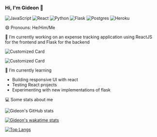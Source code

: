 ### Hi, I'm Gideon 👋
<p>
  <img alt="JavaScript" src="https://img.shields.io/badge/-JavaScript-e8ff00?style=flat-square&logo=javascript&logoColor=black"/>
  <img alt="React" src="https://img.shields.io/badge/-React-45b8d8?style=flat-square&logo=react&logoColor=white" />
  <img alt="Python" src="https://img.shields.io/badge/-Python-0a3069?style=flat-square&logo=python&logoColor=yellow"/>
  <img alt="Flask" src="https://img.shields.io/badge/-Flask-000?style=flat-square&logo=flask&logoColor=white"/>
  <img alt="Postgres" src="https://img.shields.io/badge/-Postgres-0a3069?style=flat-square&logo=postgresql&logoColor=white"/>
  <img alt="Heroku" src="https://img.shields.io/badge/-Heroku-430098?style=flat-square&logo=heroku&logoColor=white" />
</p>


😄 Pronouns: He/Him/Me

🔭 I’m currently working on an expense tracking application using ReactJS for the frontend and Flask for the backend

  
![Customized Card](https://github-readme-stats.vercel.app/api/pin?username=yeboah326&repo=xpense&title_color=fff&icon_color=f9f9f9&text_color=9f9f9f&bg_color=151515)
  
![Customized Card](https://github-readme-stats.vercel.app/api/pin?username=yeboah326&repo=xpense-api&title_color=fff&icon_color=f9f9f9&text_color=9f9f9f&bg_color=151515)

🌱 I’m currently learning 
  - Building responsive UI with react
  - Testing React projects
  - Experimenting with new implementations of flask

💻 Some stats about me

<p>
  
  ![Gideon's GitHub stats](https://github-readme-stats.vercel.app/api?username=yeboah326&show_icons=true&theme=cobalt)
    
  [![Gideon's wakatime stats](https://github-readme-stats.vercel.app/api/wakatime?username=_ultron)](https://github.com/yeboah326)

  [![Top Langs](https://github-readme-stats.vercel.app/api/top-langs/?username=yeboah326&lang_count=10)](https://github.com/yeboah326)

</p>


<!--
**yeboah326/yeboah326** is a ✨ _special_ ✨ repository because its `README.md` (this file) appears on your GitHub profile.

Here are some ideas to get you started:

- 🔭 I’m currently working on ...
- 🌱 I’m currently learning ...
- 👯 I’m looking to collaborate on ...
- 🤔 I’m looking for help with ...
- 💬 Ask me about ...
- 📫 How to reach me: ...
- 😄 Pronouns: ...
- ⚡ Fun fact: ...
-->
